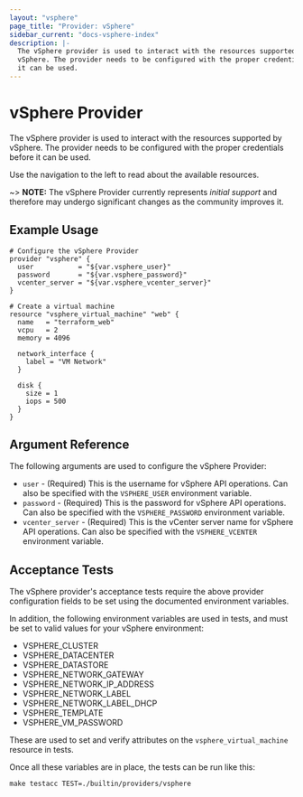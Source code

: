 ```yaml
---
layout: "vsphere"
page_title: "Provider: vSphere"
sidebar_current: "docs-vsphere-index"
description: |-
  The vSphere provider is used to interact with the resources supported by
  vSphere. The provider needs to be configured with the proper credentials before
  it can be used.
---
```


# vSphere Provider

The vSphere provider is used to interact with the resources supported by vSphere.
The provider needs to be configured with the proper credentials before it can be used.

Use the navigation to the left to read about the available resources.

~> **NOTE:** The vSphere Provider currently represents _initial support_ and
therefore may undergo significant changes as the community improves it.

## Example Usage

```
# Configure the vSphere Provider
provider "vsphere" {
  user           = "${var.vsphere_user}"
  password       = "${var.vsphere_password}"
  vcenter_server = "${var.vsphere_vcenter_server}"
}

# Create a virtual machine
resource "vsphere_virtual_machine" "web" {
  name   = "terraform_web"
  vcpu   = 2
  memory = 4096

  network_interface {
    label = "VM Network"
  }

  disk {
    size = 1
    iops = 500
  }
}
```

## Argument Reference

The following arguments are used to configure the vSphere Provider:

* `user` - (Required) This is the username for vSphere API operations. Can also
  be specified with the `VSPHERE_USER` environment variable.
* `password` - (Required) This is the password for vSphere API operations. Can
  also be specified with the `VSPHERE_PASSWORD` environment variable.
* `vcenter_server` - (Required) This is the vCenter server name for vSphere API
  operations. Can also be specified with the `VSPHERE_VCENTER` environment
  variable.

## Acceptance Tests

The vSphere provider's acceptance tests require the above provider
configuration fields to be set using the documented environment variables.

In addition, the following environment variables are used in tests, and must be set to valid values for your vSphere environment:

 * VSPHERE\_CLUSTER
 * VSPHERE\_DATACENTER
 * VSPHERE\_DATASTORE
 * VSPHERE\_NETWORK\_GATEWAY
 * VSPHERE\_NETWORK\_IP\_ADDRESS
 * VSPHERE\_NETWORK\_LABEL
 * VSPHERE\_NETWORK\_LABEL\_DHCP
 * VSPHERE\_TEMPLATE
 * VSPHERE\_VM\_PASSWORD

These are used to set and verify attributes on the `vsphere_virtual_machine`
resource in tests.

Once all these variables are in place, the tests can be run like this:

```
make testacc TEST=./builtin/providers/vsphere
```
